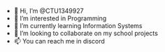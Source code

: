 - 👋 Hi, I’m @CTU1349927
- 👀 I’m interested in Programming
- 🌱 I’m currently learning Information Systems
- 💞️ I’m looking to collaborate on my school projects
- 📫 You can reach me in discord

<!---
CTU1349927/CTU1349927 is a ✨ special ✨ repository because its `README.md` (this file) appears on your GitHub profile.
You can click the Preview link to take a look at your changes.
--->
